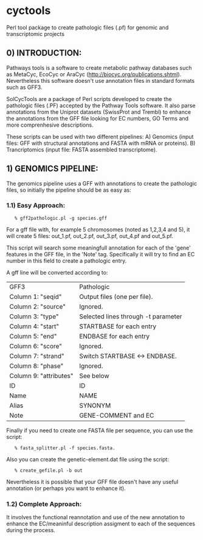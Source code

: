 cyctools
===========

  Perl tool package to create pathologic files (.pf) for genomic and 
transcriptomic projects

## 0) INTRODUCTION: ##

   Pathways tools is a software to create metabolic pathway databases such as
MetaCyc, EcoCyc or AraCyc (http://biocyc.org/publications.shtml). Nevertheless
this software doesn't use annotation files in standard formats such as GFF3.

   SolCycTools are a package of Perl scripts developed to create the pathologic
files (.PF) accepted by the Pathway Tools software. It also parse annotations
from the Uniprot datasets (SwissProt and Trembl) to enhance the annotations
from the GFF file looking for EC numbers, GO Terms and more comprenhesive 
descriptions.

   These scripts can be used with two different pipelines: 
   A) Genomics (input files: GFF with structural annotations and FASTA with 
      mRNA or proteins).
   B) Trancriptomics (input file: FASTA assembled transcriptome).


## 1) GENOMICS PIPELINE: ##

   The genomics pipeline uses a GFF with annotations to create the pathologic
files, so initially the pipeline should be as easy as:

### 1.1) Easy Approach: ###

```
   % gff2pathologic.pl -g species.gff
```

   For a gff file with, for example 5 chromosomes (noted as 1,2,3,4 and 5), it 
will create 5 files: out_1.pf, out_2.pf, out_3.pf, out_4.pf and out_5.pf.

   This script will search some meaningfull annotation for each of the 'gene'
features in the GFF file, in the 'Note' tag. Specifically it will try to find
an EC number in this field to create a pathologic entry.

  A gff line will be converted according to:

<table>
   <tr>
     <td>GFF3</td><td>Pathologic</td>
   </tr>
   <tr>
     <td>Column 1: "seqid"</td><td>Output files (one per file).</td>
   </tr>
   <tr>
     <td>Column 2: "source"</td><td>Ignored.</td>
   </tr>
   <tr>
     <td>Column 3: "type"</td><td>Selected lines through -t parameter</td>
   </tr>
   <tr>
     <td>Column 4: "start"</td><td>STARTBASE for each entry</td>
   </tr>
   <tr>
     <td>Column 5: "end"</td><td>ENDBASE for each entry</td>
   </tr>
   <tr>
     <td>Column 6: "score"</td><td>Ignored.</td>
   </tr>
   <tr>
     <td>Column 7: "strand"</td><td>Switch STARTBASE <-> ENDBASE.</td> 
   </tr>
   <tr>
     <td>Column 8: "phase"</td><td>Ignored.</td>
   </tr>
   <tr>
     <td>Column 9: "attributes"</td><td>See below</td>
   </tr>
   <tr>
     <td>ID</td><td>ID</td>
   </tr>
   <tr>
     <td>Name</td><td>NAME</td>
   </tr>
   <tr>
     <td>Alias</td><td>SYNONYM</td>
   </tr>
   <tr>
     <td>Note</td><td>GENE-COMMENT and EC</td>
   </tr>   
</table>

   Finally if you need to create one FASTA file per sequence, you can use the
script: 

```
   % fasta_splitter.pl -f species.fasta.
```

   Also you can create the genetic-element.dat file using the script:

```
   % create_gefile.pl -b out
```

   Nevertheless it is possible that your GFF file doesn't have any useful
annotation (or perhaps you want to enhance it).

### 1.2) Complete Approach: ###

  It involves the functional reannotation and use of the new annotation to
enhance the EC/meaninful description assigment to each of the sequences during
the process.

